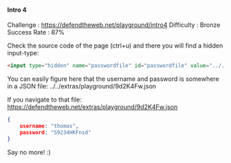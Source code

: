 #### Intro 4

Challenge    : https://defendtheweb.net/playground/intro4
Difficulty   : Bronze
Success Rate : 87%

Check the source code of the page (ctrl+u) and there you will find a hidden input-type:

```html
<input type="hidden" name="passwordfile" id="passwordfile" value="../../extras/playground/9d2K4Fw.json" maxlength="" placeholder="" class="u-full-width" />
```
You can easily figure here that the username and password is somewhere in a JSON file: ../../extras/playground/9d2K4Fw.json

If you navigate to that file: https://defendtheweb.net/extras/playground/9d2K4Fw.json

```JSON
{
    username: "thomas",
    password: "S9234HKFnsd"
}
```

Say no more! :)